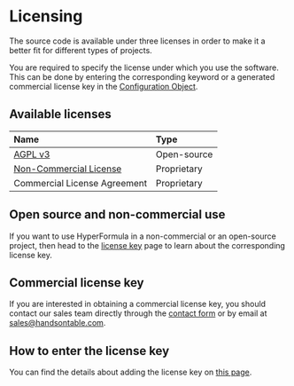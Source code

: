 # Licensing

The source code is available under three licenses in order to make it a
better fit for different types of projects.

You are required to specify the license under which you use the
software. This can be done by entering the corresponding keyword or
a generated commercial license key in the
[Configuration Object](configuration-options.md).

## Available licenses

| Name | Type |
| :--- | :--- |
| [AGPL v3](https://github.com/handsontable/hyperformula/blob/master/agpl-3.0.txt) | Open-source |
| [Non-Commercial License](https://github.com/handsontable/hyperformula/blob/master/non-commercial-license.pdf) | Proprietary |
| Commercial License Agreement | Proprietary |

## Open source and non-commercial use

If you want to use HyperFormula in a non-commercial or an open-source
project, then head to the [license key](license-key.md) page to learn
about the corresponding license key.

## Commercial license key

If you are interested in obtaining a commercial license key, you should
contact our sales team directly through the
[contact form](https://handsontable.com/contact?category=request_for_quotation)
or by email at [sales@handsontable.com](mailto:sales@handsontable.com).

## How to enter the license key

You can find the details about adding the license key on
[this page](license-key.md).

